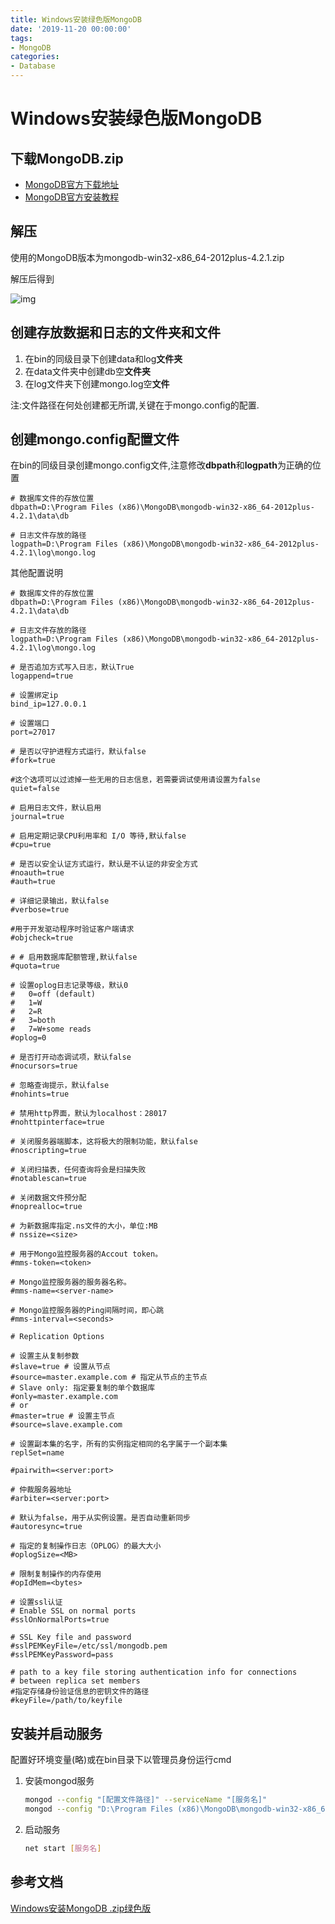 ```yaml
---
title: Windows安装绿色版MongoDB
date: '2019-11-20 00:00:00'
tags:
- MongoDB
categories:
- Database
---
```


# Windows安装绿色版MongoDB

## 下载MongoDB.zip

- [MongoDB官方下载地址](https://www.mongodb.com/download-center/community)
- [MongoDB官方安装教程](https://docs.mongodb.com/manual/tutorial/install-mongodb-on-windows/)

## 解压

使用的MongoDB版本为mongodb-win32-x86_64-2012plus-4.2.1.zip

解压后得到

 ![img](https://gitee.com/swang-harbin/pic-bed/raw/master/images/2021/20210222193328.png)

## 创建存放数据和日志的文件夹和文件

1. 在bin的同级目录下创建data和log**文件夹**
2. 在data文件夹中创建db空**文件夹**
3. 在log文件夹下创建mongo.log空**文件**

注:文件路径在何处创建都无所谓,关键在于mongo.config的配置.

## 创建mongo.config配置文件

在bin的同级目录创建mongo.config文件,注意修改**dbpath**和**logpath**为正确的位置

```properties
# 数据库文件的存放位置
dbpath=D:\Program Files (x86)\MongoDB\mongodb-win32-x86_64-2012plus-4.2.1\data\db

# 日志文件存放的路径
logpath=D:\Program Files (x86)\MongoDB\mongodb-win32-x86_64-2012plus-4.2.1\log\mongo.log
```

其他配置说明

```properties
# 数据库文件的存放位置
dbpath=D:\Program Files (x86)\MongoDB\mongodb-win32-x86_64-2012plus-4.2.1\data\db

# 日志文件存放的路径
logpath=D:\Program Files (x86)\MongoDB\mongodb-win32-x86_64-2012plus-4.2.1\log\mongo.log
 
# 是否追加方式写入日志，默认True
logappend=true
 
# 设置绑定ip
bind_ip=127.0.0.1

# 设置端口
port=27017
 
# 是否以守护进程方式运行，默认false
#fork=true
 
#这个选项可以过滤掉一些无用的日志信息，若需要调试使用请设置为false
quiet=false
 
# 启用日志文件，默认启用
journal=true
 
# 启用定期记录CPU利用率和 I/O 等待,默认false
#cpu=true
 
# 是否以安全认证方式运行，默认是不认证的非安全方式
#noauth=true
#auth=true
 
# 详细记录输出，默认false
#verbose=true
 
#用于开发驱动程序时验证客户端请求
#objcheck=true
 
# # 启用数据库配额管理,默认false
#quota=true
 
# 设置oplog日志记录等级，默认0
#   0=off (default)
#   1=W
#   2=R
#   3=both
#   7=W+some reads
#oplog=0
 
# 是否打开动态调试项，默认false
#nocursors=true
 
# 忽略查询提示，默认false
#nohints=true
 
# 禁用http界面，默认为localhost：28017
#nohttpinterface=true
 
# 关闭服务器端脚本，这将极大的限制功能，默认false
#noscripting=true
 
# 关闭扫描表，任何查询将会是扫描失败
#notablescan=true
 
# 关闭数据文件预分配
#noprealloc=true
 
# 为新数据库指定.ns文件的大小，单位:MB
# nssize=<size>
 
# 用于Mongo监控服务器的Accout token。
#mms-token=<token>
 
# Mongo监控服务器的服务器名称。
#mms-name=<server-name>
 
# Mongo监控服务器的Ping间隔时间，即心跳
#mms-interval=<seconds>
 
# Replication Options
 
# 设置主从复制参数
#slave=true # 设置从节点
#source=master.example.com # 指定从节点的主节点
# Slave only: 指定要复制的单个数据库
#only=master.example.com
# or
#master=true # 设置主节点
#source=slave.example.com 
 
# 设置副本集的名字，所有的实例指定相同的名字属于一个副本集
replSet=name
 
#pairwith=<server:port>
 
# 仲裁服务器地址
#arbiter=<server:port>
 
# 默认为false，用于从实例设置。是否自动重新同步
#autoresync=true
 
# 指定的复制操作日志（OPLOG）的最大大小
#oplogSize=<MB>
 
# 限制复制操作的内存使用
#opIdMem=<bytes>
 
# 设置ssl认证
# Enable SSL on normal ports
#sslOnNormalPorts=true
 
# SSL Key file and password
#sslPEMKeyFile=/etc/ssl/mongodb.pem
#sslPEMKeyPassword=pass
 
# path to a key file storing authentication info for connections
# between replica set members
#指定存储身份验证信息的密钥文件的路径
#keyFile=/path/to/keyfile
```

## 安装并启动服务

配置好环境变量(略)或在bin目录下以管理员身份运行cmd

1. 安装mongod服务

   ```bash
   mongod --config "[配置文件路径]" --serviceName "[服务名]"
   mongod --config "D:\Program Files (x86)\MongoDB\mongodb-win32-x86_64-2012plus-4.2.1\mongo.config" --serviceName MongoDB --install
   ```

2. 启动服务

   ```bash
   net start [服务名]
   ```

## 参考文档

[Windows安装MongoDB .zip绿色版](https://blog.csdn.net/HTouying/article/details/88428452)
